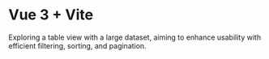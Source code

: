 # Vue 3 + Vite

Exploring a table view with a large dataset, aiming to enhance usability with efficient filtering, sorting, and pagination.
